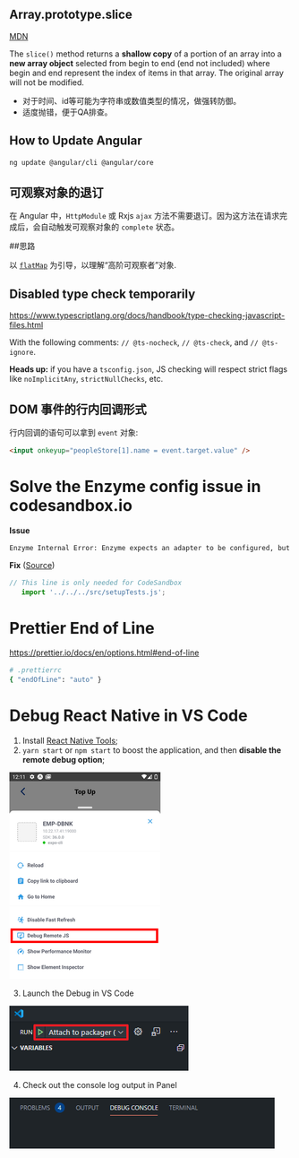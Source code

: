 ## Array.prototype.slice

[MDN](https://developer.mozilla.org/en-US/docs/Web/JavaScript/Reference/Global_Objects/Array/slice)

The `slice()` method returns a **shallow copy** of a portion of an array into a **new array object** selected from begin to end (end not included) where begin and end represent the index of items in that array. The original array will not be modified.

- 对于时间、id等可能为字符串或数值类型的情况，做强转防御。
- 适度抛错，便于QA排查。

## How to Update Angular

```bash
ng update @angular/cli @angular/core
```

## 可观察对象的退订

在 Angular 中，`HttpModule` 或 Rxjs `ajax` 方法不需要退订。因为这方法在请求完成后，会自动触发可观察对象的 `complete` 状态。

##思路

以 [`flatMap`](https://developer.mozilla.org/en-US/docs/Web/JavaScript/Reference/Global_Objects/Array/flatMap) 为引导，以理解“高阶可观察者”对象.

## Disabled type check temporarily

https://www.typescriptlang.org/docs/handbook/type-checking-javascript-files.html

With the following comments: `// @ts-nocheck`, `// @ts-check`, and `// @ts-ignore`.

**Heads up:** if you have a `tsconfig.json`, JS checking will respect strict flags like `noImplicitAny`, `strictNullChecks`, etc.

## DOM 事件的行内回调形式
行内回调的语句可以拿到 `event` 对象: 

```html
<input onkeyup="peopleStore[1].name = event.target.value" />
```

# Solve the Enzyme config issue in codesandbox.io

**Issue**

```bash
Enzyme Internal Error: Enzyme expects an adapter to be configured, but found none.
```

**Fix** ([Source](https://codesandbox.io/s/determined-chaplygin-8jt5f?file=/src/components/__tests__/RemotePizza_di.spec.js))

```ts
// This line is only needed for CodeSandbox
   import '../../../src/setupTests.js';
```

# Prettier End of Line 

https://prettier.io/docs/en/options.html#end-of-line

```sh
# .prettierrc
{ "endOfLine": "auto" }
```

# Debug React Native in VS Code

1. Install [React Native Tools](https://marketplace.visualstudio.com/items?itemName=msjsdiag.vscode-react-native);
2. `yarn start` or `npm start` to boost the application, and then **disable the remote debug option**;
   
![disable remote debug](./disable-debug-remote-JS.png)

3. Launch the Debug in VS Code

![attach to package](./attach-to-package.png)

4. Check out the console log output in Panel

![output](./debug-console.png)
